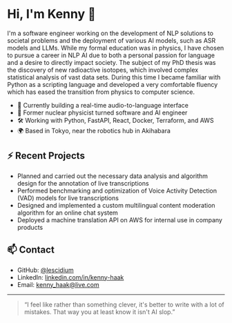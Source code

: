 # Hi, I'm Kenny 👋

I'm a software engineer working on the development of NLP solutions to societal problems and the deployment of various AI models, such as ASR models and LLMs.
While my formal education was in physics, I have chosen to pursue a career in NLP AI due to both a personal passion for language and a desire to directly impact society.
The subject of my PhD thesis was the discovery of new radioactive isotopes, which involved complex statistical analysis of vast data sets.
During this time I became familiar with Python as a scripting language and developed a very comfortable fluency which has eased the transition from physics to computer science.

- 🔭 Currently building a real-time audio-to-language interface
- 🧠 Former nuclear physicist turned software and AI engineer
- 🛠️ Working with Python, FastAPI, React, Docker, Terraform, and AWS
- 🌍 Based in Tokyo, near the robotics hub in Akihabara

## ⚡ Recent Projects

- Planned and carried out the necessary data analysis and algorithm design for the annotation of live transcriptions
- Performed benchmarking and optimization of Voice Activity Detection (VAD) models for live transcriptions
- Designed and implemented a custom multilingual content moderation algorithm for an online chat system
- Deployed a machine translation API on AWS for internal use in company products

## 📫 Contact

- GitHub: [@lescidium](https://github.com/lescidium)
- LinkedIn: [linkedin.com/in/kenny-haak](https://www.linkedin.com/in/kenny-haak)
- Email: [kenny_haak@live.com](mailto:kenny_haak@live.com)

---

> “I feel like rather than something clever, it's better to write with a lot of mistakes. That way you at least know it isn't AI slop.”
